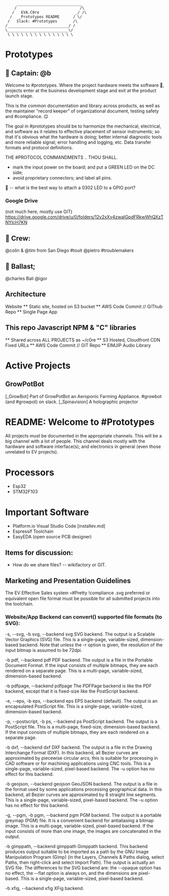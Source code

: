 ```asciiart

     _____________________________
    /                            /\
   /   EVA.C0re                _/ /\
  /   _Prototypes README      / \/
 /   Slack: #Prototypes       /\
/___________________________/ /
\___________________________\/
 \ \ \ \ \ \ \ \ \ \ \ \ \ \ \

```
# Prototypes
## 🍒 Captain: @b
Welcome to #prototypes.  Where the project hardware meets the software 🤝, projects
enter at the business development stage and exit at the product launch stage. 

This is the common documentation and library across products, 
as well as the maintainer "record keeper" of organizational document, testing 
safety and #compliance. 😉

The goal in #prototypes should be to harmonize the mechanical, electrical, and software 
as it relates to effective placement of sensor instruments; so that it's obvious what 
the hardware is doing; better internal diagnostic tools and more reliable signal; 
error handling and logging, etc.  Data transfer formats and protocol definitions.

THE #PROTOCOL COMMANDMENTS .. THOU SHALL.
* mark the input power on the board; and put a GREEN LED on the DC side;
* avoid proprietary connectors; and label all pins. 

🍰 -- what is the best way to attach a 0302 LED to a GPIO port? 

### Google Drive
(not much here, mostly use GIT)
https://drive.google.com/drive/u/0/folders/12v2xXv4zwaIGpdFRkwWhQXzTNYlcH7KN



## 🍰 Crew:
 @colin & @tim from San Diego #touit
 @pietro  #troublemakers

## 🎈 Ballast; 
@charles  Bali
@igor  


## Architecture
Website
** Static site, hosted on S3 bucket
** AWS Code Commit // GIThub Repo
** Single Page App

## This repo Javascript NPM & "C" libraries
** Shared across ALL PROJECTS as ~/c0re
** S3 Hosted, Cloudfront CDN Fixed URLs 
** AWS Code Commit // GIT Repo 
** EIMJIP Audio Library


# Active Projects
## GrowPotBot
[_GrowBot] Part of GrowPotBot an Aeroponic Farming Appliance. #growbot (and #growpot) on slack. 
[_Spinavision] A holographic projector
##
##

# README: Welcome to #Prototypes
All projects must be documented in the appropriate channels. 
This will be a big channel with a lot of people.
This channel deals mostly with the hardware and software interface(s); and electronics in general (even those unrelated to EV projects).

# Processors 
* Esp32
* STM32F103

# Important Software
* Platform.io Visual Studio Code [installev.md]
* Espressif Toolchain 
* EasyEDA  (open source PCB designer)

## Items for discussion:
* How do we share files? -- wikifactory or GIT. 

## Marketing and Presentation Guidelines
The EV Effective Sales system 
💀#Pretty !compliance .svg preferred or equivalent open file format must be possible for all submitted projects into the toolchain. 

### Website/App Backend can convert() supported file formats (to SVG):
-s, --svg, -b svg, --backend svg
SVG backend. The output is a Scalable Vector Graphics (SVG) file. This is a single-page, variable-sized, dimension-based backend. 
Note that unless the -r option is given, the resolution of the input bitmap is assumed to be 72dpi.

-b pdf, --backend pdf
PDF backend. The output is a file in the Portable Document Format. If the input consists of multiple bitmaps, 
they are each rendered on a separate page. This is a multi-page, variable-sized, dimension-based backend.

-b pdfpage, --backend pdfpage
The PDFPage backend is like the PDF backend, except that it is fixed-size like the PostScript backend.

-e, --eps, -b eps, --backend eps
EPS backend (default). The output is an encapsulated PostScript file. This is a single-page, variable-sized, dimension-based backend.

-p, --postscript, -b ps, --backend ps
PostScript backend. The output is a PostScript file. This is a multi-page, fixed-size, dimension-based backend. If the input consists of multiple bitmaps, they are each rendered on a separate page.

-b dxf, --backend dxf
DXF backend. The output is a file in the Drawing Interchange Format (DXF). In this backend, all Bezier curves are approximated by piecewise circular arcs; this is suitable for processing in CAD software or for machining applications using CNC tools. This is a single-page, variable-sized, pixel-based backend. The -u option has no effect for this backend.

-b geojson, --backend geojson
GeoJSON backend. The output is a file in the format used by some applications processing geographical data. In this backend, all Bezier curves are approximated by 8 straight line segments. This is a single-page, variable-sized, pixel-based backend. The -u option has no effect for this backend.

-g, --pgm, -b pgm, --backend pgm
PGM backend. The output is a portable greymap (PGM) file. It is a convenient backend for antialiasing a bitmap image. This is a multi-page, variable-sized, pixel-based backend. If the input consists of more than one image, the images are concatenated in the output.

-b gimppath, --backend gimppath
Gimppath backend. This backend produces output suitable to be imported as a path by the GNU Image Manipulation Program (Gimp) (in the Layers, Channels & Paths dialog, select Paths, then right-click and select Import Path). The output is actually an SVG file. The differences to the SVG backend are: the --opaque option has no effect, the --flat option is always on, and the dimensions are pixel-based. This is a single-page, variable-sized, pixel-based backend.

-b xfig, --backend xfig
XFig backend.
